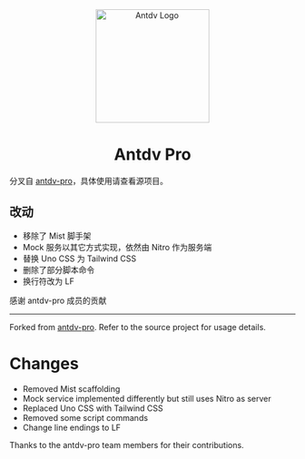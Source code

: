 <div align="center">
  <a href="https://github.com/antdv-pro/antdv-pro">
    <img alt="Antdv Logo" width="200" height="200" src="./public/logo.svg">
  </a>
  <h1>Antdv Pro</h1>
</div>

分叉自 [antdv-pro](https://github.com/antdv-pro/antdv-pro)，具体使用请查看源项目。

## 改动

- 移除了 Mist 脚手架
- Mock 服务以其它方式实现，依然由 Nitro 作为服务端
- 替换 Uno CSS 为 Tailwind CSS
- 删除了部分脚本命令
- 换行符改为 LF

感谢 antdv-pro 成员的贡献

<hr />

Forked from [antdv-pro](https://github.com/antdv-pro/antdv-pro). Refer to the source project for usage details.

# Changes

- Removed Mist scaffolding
- Mock service implemented differently but still uses  Nitro as server
- Replaced Uno CSS with Tailwind CSS
- Removed some script commands
- Change line endings to LF

Thanks to the antdv-pro team members for their contributions.

